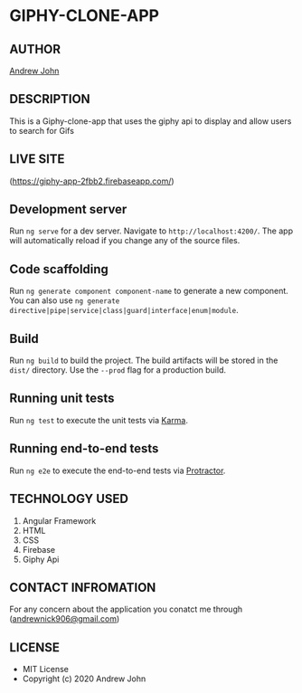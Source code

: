 # GIPHY-CLONE-APP

## AUTHOR
[Andrew John](https://github.com/andyjohn23)

## DESCRIPTION 
This is a Giphy-clone-app that uses the giphy api to display and allow users
to search for Gifs

## LIVE SITE
(https://giphy-app-2fbb2.firebaseapp.com/)

## Development server

Run `ng serve` for a dev server. Navigate to `http://localhost:4200/`. The app will automatically reload if you change any of the source files.

## Code scaffolding

Run `ng generate component component-name` to generate a new component. You can also use `ng generate directive|pipe|service|class|guard|interface|enum|module`.

## Build

Run `ng build` to build the project. The build artifacts will be stored in the `dist/` directory. Use the `--prod` flag for a production build.

## Running unit tests

Run `ng test` to execute the unit tests via [Karma](https://karma-runner.github.io).

## Running end-to-end tests

Run `ng e2e` to execute the end-to-end tests via [Protractor](http://www.protractortest.org/).

## TECHNOLOGY USED
1. Angular Framework
1. HTML
1. CSS
1. Firebase
1. Giphy Api

## CONTACT INFROMATION
For any concern about the application you conatct me through (andrewnick906@gmail.com)

## LICENSE
* MIT License
* Copyright (c) 2020 Andrew John